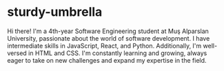 # sturdy-umbrella
Hi there!
I'm a 4th-year Software Engineering student at Muş Alparslan University, passionate about the world of software development. I have intermediate skills in JavaScript, React, and Python. Additionally, I'm well-versed in HTML and CSS. I'm constantly learning and growing, always eager to take on new challenges and expand my expertise in the field.
